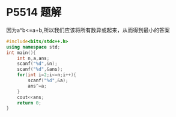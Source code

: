 # P5514 题解

因为a^b<=a+b,所以我们应该将所有数异或起来，从而得到最小的答案
```cpp
#include<bits/stdc++.h>
using namespace std;
int main(){
	int n,a,ans;
	scanf("%d",&n);
	scanf("%d",&ans);
	for(int i=2;i<=n;i++){
		scanf("%d",&a);
		ans^=a;
	}
	cout<<ans;
	return 0;
}
```
